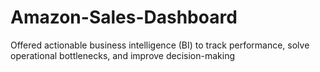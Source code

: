 # Amazon-Sales-Dashboard
Offered actionable business intelligence (BI) to track performance, solve operational bottlenecks, and improve decision-making
